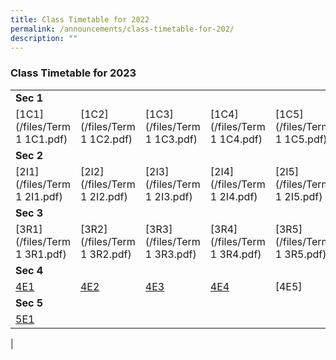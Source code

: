 ```yaml
---
title: Class Timetable for 2022
permalink: /announcements/class-timetable-for-202/
description: ""
---
```

### **Class Timetable for 2023**

| | | | | | | | | 
|---|---|---|---|---|---|---|---|
| **Sec 1** |  |  |  |  |  |  |  |
| [1C1](/files/Term 1 1C1.pdf) | [1C2](/files/Term 1 1C2.pdf) | [1C3](/files/Term 1 1C3.pdf) | [1C4](/files/Term 1 1C4.pdf) | [1C5](/files/Term 1 1C5.pdf) | [1C6](/files/Term 1 1C6.pdf) | [1C7](/files/Term 1 1C7.pdf) | [1C8](/files/Term 1 1C8.pdf) |
| **Sec 2** |  |  |  |  |  |  |  |
| [2I1](/files/Term 1 2I1.pdf) | [2I2](/files/Term 1 2I2.pdf) | [2I3](/files/Term 1 2I3.pdf) | [2I4](/files/Term 1 2I4.pdf) | [2I5](/files/Term 1 2I5.pdf) | [2I6](/files/Term 1 2I6.pdf) | [2I7](/files/Term 1 2I7.pdf) | [2I8](/files/Term 1 2I8.pdf) |
| **Sec 3** |  |  |  |  |  |  |  |
| [3R1](/files/Term 1 3R1.pdf) | [3R2](/files/Term 1 3R2.pdf) | [3R3](/files/Term 1 3R3.pdf) | [3R4](/files/Term 1 3R4.pdf) | [3R5](/files/Term 1 3R5.pdf) | [3R6](/files/Term 1 3R6.pdf) | [3R7](/files/Term 1 3R7.pdf) | [3R8](/files/Term 1 3R8.pdf) |
| **Sec 4** |  |  |  |  |  |  |  |
| [4E1](/files/4E1.pdf) | [4E2](/files/4E2.pdf) | [4E3](/files/4E3.pdf) | [4E4](/files/4E4.pdf) | [4E5]| [4E6](/files/4N1.pdf) | [4E7](/files/4N2.pdf) | [4E8] |
| **Sec 5** |  |  |  |  |  |  |  |
| [5E1](/files/5N1.pdf) |
|